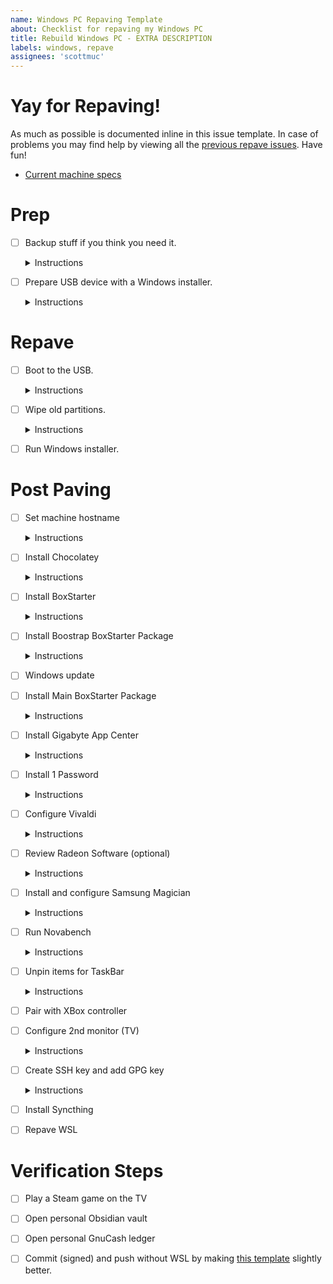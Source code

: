 ```yaml
---
name: Windows PC Repaving Template
about: Checklist for repaving my Windows PC
title: Rebuild Windows PC - EXTRA DESCRIPTION
labels: windows, repave
assignees: 'scottmuc'
---
```

<!--
From: https://gist.github.com/pierrejoubert73/902cc94d79424356a8d20be2b382e1ab
<details>
  <summary>Instructions</summary>

  moar markdown
</details>
-->
# Yay for Repaving!

As much as possible is documented inline in this issue template. In case of problems
you may find help by viewing all the [previous repave issues][repave-history]. Have fun!

* [Current machine specs](https://pcpartpicker.com/b/wX9J7P)

[repave-history]: https://github.com/scottmuc/infrastructure/issues?q=is%3Aissue+is%3Aclosed+label%3Awindows+label%3Arepave

# Prep

- [ ] Backup stuff if you think you need it. <details>
  <summary>Instructions</summary>

  * Desktop
  * Downloads
  * Documents
</details>

- [ ] Prepare USB device with a Windows installer. <details>
  <summary>Instructions</summary>
  
  Here's the [latest documentation][msdocs] I followed to make a USB installer.

  [msdocs]: https://docs.microsoft.com/en-us/windows-hardware/manufacture/desktop/install-windows-from-a-usb-flash-drive
</details>

# Repave

- [ ] Boot to the USB. <details>
  <summary>Instructions</summary>

  * Hit `F12` while machine is rebooting to load boot menu.
  * The drive that is less than 50GB is likely the bootable USB device.
</details>

- [ ] Wipe old partitions.<details>
  <summary>Instructions</summary>

  Only the 1TB drive should be wiped. This is the NVMe drive that is dedicated
  to the Windows installation. The other 2TB drive is the data drive where all
  the Steam and GOG games are installed.
</details>

- [ ] Run Windows installer.

# Post Paving

- [ ] Set machine hostname<details>
  <summary>Instructions</summary>

  This can come in handy for all services that have recorded the machines
  hostname for security verification. The timestamp in the name and other
  metadata can make future auditing a bit easier.

  The convention is YYYYMMDD-something meta.

  Test if this can be done in [powershell][ps-rename].

  [ps-rename]: https://docs.microsoft.com/en-us/powershell/module/microsoft.powershell.management/rename-computer?view=powershell-7.2
</details>

- [ ] Install Chocolatey <details>
  <summary>Instructions</summary>

  * https://chocolatey.org/install
</details>

- [ ] Install BoxStarter <details>
  <summary>Instructions</summary>

  * `choco install Boxstarter`
</details>

- [ ] Install Boostrap BoxStarter Package <details>
  <summary>Instructions</summary>

  Thanks [Rich Turner][rich-turner-boxstarter] for your excellent example!

  [rich-turner-boxstarter]: https://gist.github.com/bitcrazed/c788f9dcf1d630340a19

  Launch Boxstarter Shell with elevated privileges:

  ```
  Install-BoxstarterPackage -DisableReboots -PackageName https://raw.githubusercontent.com/scottmuc/infrastructure/main/homedirs/windows/boxstarter.bootstrap.ps1
  ```
</details>

- [ ] Windows update

- [ ] Install Main BoxStarter Package <details>
  <summary>Instructions</summary>

  Thanks [Rich Turner][rich-turner-boxstarter] for your excellent example!

  [rich-turner-boxstarter]: https://gist.github.com/bitcrazed/c788f9dcf1d630340a19

  Launch Boxstarter Shell with elevated privileges:

  ```
  Install-BoxstarterPackage -DisableReboots -PackageName $(Join-Path -Path $Env:USERPROFILE -ChildPath "workspace/infrastructure/homedirs/windows/boxstarter.ps1")
  ```
</details>

- [ ] Install Gigabyte App Center <details>
  <summary>Instructions</summary>

  For now, [this tool][gigabyteutils] might be the most convenient way to install
  supported drivers for this mainboard.
</details>

[gigabyteutils]: https://www.gigabyte.com/Motherboard/X570-UD-rev-10/support#support-dl-utility

- [ ] Install 1 Password<details>
  <summary>Instructions</summary>

  This was failing to install correctly using `choco`, test if this has improved.
</details>

- [ ] Configure Vivaldi<details>
  <summary>Instructions</summary>

  Do the following:
  * Use credentials from 1 Password
</details>

[unhook]: https://chrome.google.com/webstore/detail/unhook-remove-youtube-rec/khncfooichmfjbepaaaebmommgaepoid
[pocket]: https://chrome.google.com/webstore/detail/save-to-pocket/niloccemoadcdkdjlinkgdfekeahmflj
[brave-search-engine]: brave://settings/?search=search+engine
[brave-download-location]: brave://settings/?search=downloads

- [ ] Review Radeon Software (optional)<details>
  <summary>Instructions</summary>

  So far I am getting by without installing this software. Every now and then, it's worth reviewing
  whether or not the software would be useful to add.

  * https://www.amd.com/en/support/kb/faq/gpu-kb205
  * https://raptoreumcalculator.com/blog/radeonsoftware-exe-windows-complaining-about-missing-mfplat-dll-mf-dl-and-mfreadwrite-dll-files/
  * https://www.amd.com/en/support
</details>

- [ ] Install and configure Samsung Magician<details>
  <summary>Instructions</summary>

  Download [the installer][samsung-magician] and run it. Enable the performance profile.

  [samsung-magician]: https://semiconductor.samsung.com/consumer-storage/magician/
</details>

- [ ] Run Novabench<details>
  <summary>Instructions</summary>

  Novabench's new version seems to augment the numbers:
  * CPU 1200
  * RAM 270
  * GPU 500
  * Disk 470
</details>

- [ ] Unpin items for TaskBar<details>
  <summary>Instructions</summary>

  Right click on the items and hide them.
</details>

- [ ] Pair with XBox controller

- [ ] Configure 2nd monitor (TV)<details>
  <summary>Instructions</summary>

  To ensure audio output works correctly, after switching display to the TV,
  launch the audio settings and change the audio output to the TV. After this,
  switching back and forth will configure the audio output device correctly.
</details>

- [ ] Create SSH key and add GPG key<details>
  <summary>Instructions</summary>

  I'll need to look into running an ssh-agent in Windows and update my 1 Password key access. For
  now I can run `ssh-keygen` and add the public key to GitHub manually.

  To load my gpg key, following these steps:

  1. Copy the base64 encoded secret key from 1 Password
  2. Paste the contents into a file (use vim)
  3. Run `cat .\base64.file | iconv -f UTF-8 -t UTF-16LE | base64 -d -i > .\secret.key`
  4. Run `gpg --import .\secret.key`

</details>

- [ ] Install Syncthing

- [ ] Repave WSL

# Verification Steps

- [ ] Play a Steam game on the TV

- [ ] Open personal Obsidian vault

- [ ] Open personal GnuCash ledger

- [ ] Commit (signed) and push without WSL by making [this template][this-template] slightly better.

[this-template]: https://github.com/scottmuc/infrastructure/blob/main/.github/ISSUE_TEMPLATE/windows-repaving-template.md 